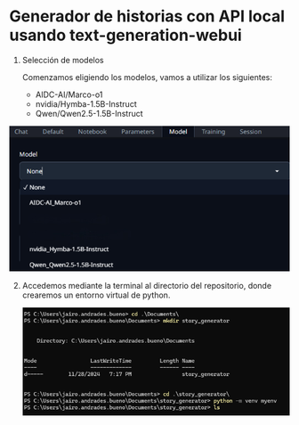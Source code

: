# Generador de historias con API local usando text-generation-webui

1. Selección de modelos

   Comenzamos eligiendo los modelos, vamos a utilizar los siguientes:

   * AIDC-AI/Marco-o1
   * nvidia/Hymba-1.5B-Instruct
   * Qwen/Qwen2.5-1.5B-Instruct

  ![Modelos descargados](images/models.png)

2. Accedemos mediante la terminal al directorio del repositorio, donde crearemos un entorno virtual de python.

   ![Creción entorno virtual](images/env_terminal.png)
   


